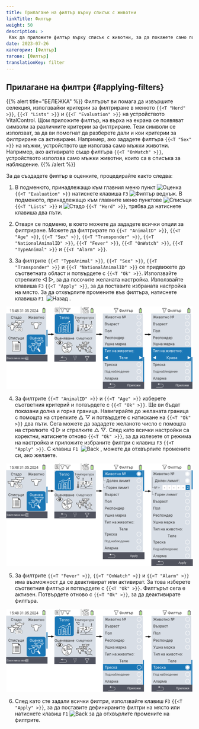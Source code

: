 ```yaml
---
title: Прилагане на филтър върху списък с животни
linkTitle: Филтър
weight: 50
description: >
 Как да приложите филтър върху списък с животни, за да покажете само подмножество от животните, присъстващи на устройството.
date: 2023-07-26
категории: [Филтър]
тагове: [Филтър]
translationKey: filter
---
```

## Прилагане на филтри {#applying-filters}

{{% alert title="БЕЛЕЖКА" %}}
Филтърът ви помага да извършите селекция, използвайки критерии за филтриране в менюто `{{<T "Herd" >}}`, `{{<T "Lists" >}}` и `{{<T "Evaluation" >}}` на устройството VitalControl. Щом приложите филтър, на върха на екрана се появяват символи за различните критерии за филтриране. Тези символи се използват, за да ви помогнат да разберете дали и кои критерии за филтриране са активирани. Например, ако зададете филтъра `{{<T "Sex" >}}` на мъжки, устройството ще използва само мъжки животни. Например, ако активирате също филтъра `{{<T "OnWatch" >}}`, устройството използва само мъжки животни, които са в списъка за наблюдение.
{{% /alert %}}

За да създадете филтър в оценките, процедирайте както следва:

1. В подменюто, принадлежащо към главния меню пункт <img src="/icons/main/evaluation.svg" width="50" align="bottom" alt="Оценка" /> `{{<T "Evaluation" >}}` натиснете клавиша `F3` <img src="/icons/footer/filter.svg" width="25" align="bottom" alt="Филтър" /> веднъж. В подменюто, принадлежащо към главните меню пунктове <img src="/icons/main/lists.svg" width="28" align="bottom" alt="Списъци" /> `{{<T "Lists" >}}` и <img src="/icons/main/herd.svg" width="60" align="bottom" alt="Стадо" /> `{{<T "Herd" >}}`, трябва да натиснете клавиша два пъти.

2. Отваря се подменю, в което можете да зададете всички опции за филтриране. Можете да филтрирате по `{{<T "AnimalID" >}}`, `{{<T "Age" >}}`, `{{<T "Sex" >}}`, `{{<T "Transponder" >}}`, `{{<T "NationalAnimalID" >}}`, `{{<T "Fever" >}}`, `{{<T "OnWatch" >}}`, `{{<T "TypeAnimal" >}}` и `{{<T "Alarm" >}}`.

3. За филтрите `{{<T "TypeAnimal" >}}`, `{{<T "Sex" >}}`, `{{<T "Transponder" >}}` и `{{<T "NationalAnimalID" >}}` се придвижете до съответната област и потвърдете с `{{<T "Ok" >}}`. Използвайте стрелките ◁ ▷, за да посочите желаната настройка. Използвайте клавиша `F3` `{{<T "Apply" >}}`, за да поставите избраната настройка на място. За да отхвърлите промените във филтъра, натиснете клавиша `F1` &nbsp;<img src="/icons/footer/exit.svg" width="25" align="bottom" alt="Назад" />&nbsp;.

![VitalControl: меню Оценка Създаване на филтър](images/filter.png "Създаване на филтър")

4. За филтрите `{{<T "AnimalID" >}}` и `{{<T "Age" >}}` изберете съответния критерий и потвърдете с `{{<T "Ok" >}}`. Ще ви бъдат показани долна и горна граница. Навигирайте до желаната граница с помощта на стрелките △ ▽ и потвърдете с натискане на `{{<T "Ok" >}}` два пъти. Сега можете да зададете желаното число с помощта на стрелките ◁ ▷ и стрелките △ ▽. След като всички настройки са коректни, натиснете отново `{{<T "Ok" >}}`, за да излезете от режима на настройка и приложите избраните филтри с клавиш `F3` `{{<T "Apply" >}}`. С клавиш `F1` &nbsp;<img src="/icons/footer/exit.svg" width="25" align="bottom" alt="Back" />&nbsp;, можете да отхвърлите промените си, ако желаете.

![VitalControl: меню Оценка Създаване на филтър](images/filter2.png "Създаване на филтър")

5. За филтрите `{{<T "Fever" >}}`, `{{<T "OnWatch" >}}` и `{{<T "Alarm" >}}` има възможност да се деактивират или активират. За това изберете съответния филтър и потвърдете с `{{<T "Ok" >}}`. Филтърът сега е активен. Потвърдете отново с `{{<T "Ok" >}}`, за да деактивирате филтъра.

![VitalControl: меню Оценка Създаване на филтър](images/filter3.png "Създаване на филтър")

6. След като сте задали всички филтри, използвайте клавиш `F3` `{{<T "Apply" >}}`, за да поставите дефинираните филтри на място или натиснете клавиш `F1` <img src="/icons/footer/exit.svg" width="25" align="bottom" alt="Back" /> за да отхвърлите промените на филтрите.
